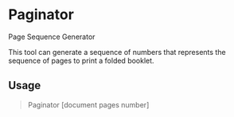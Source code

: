 # Paginator
Page Sequence Generator

This tool can generate a sequence of numbers that represents the sequence of pages to print a folded booklet.

## Usage

> Paginator [document pages number]


